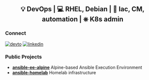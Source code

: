 <h2 align="center">💡 DevOps |  💻 RHEL, Debian  | 🤖 Iac, CM, automation | ⎈ K8s admin</h2>

### Connect

[![devto](https://img.shields.io/badge/dev.to-0A0A0A.svg?style=for-the-badge&logo=devdotto&logoColor=white)](https://dev.to/justsomescripts)
[![linkedin](https://img.shields.io/badge/LinkedIn-0A66C2.svg?style=for-the-badge&logo=LinkedIn&logoColor=white)](https://www.linkedin.com/in/dgries/)

### Public Projects

- [**ansible-ee-alpine**](https://github.com/justsomescripts/ansible-ee-alpine) Alpine-based Ansible Execution Environment
- [**ansible-homelab**](https://github.com/justsomescripts/ansible-homelab) Homelab infrastructure